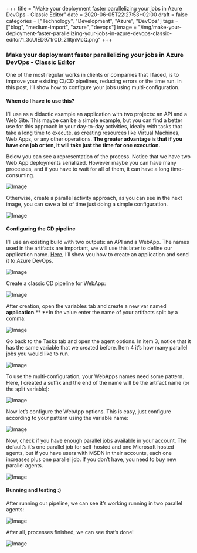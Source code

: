 ﻿+++
title = "Make your deployment faster parallelizing your jobs in Azure DevOps - Classic Editor"
date = 2020-06-05T22:27:53+02:00
draft = false
categories = ["Technology", "Development", "Azure", "DevOps"]
tags = ["blog", "medium-import", "azure", "devops"]
image = "/img/make-your-deployment-faster-parallelizing-your-jobs-in-azure-devops-classic-editor/1_3cUlED971rCD_21ltjnMcQ.png"
+++

### Make your deployment faster parallelizing your jobs in Azure DevOps - Classic Editor

One of the most regular works in clients or companies that I faced, is to improve your existing CI/CD pipelines, reducing errors or the time run. In this post, I’ll show how to configure your jobs using multi-configuration.

#### When do I have to use this?

I’ll use as a didactic example an application with two projects: an API and a Web Site. This maybe can be a simple example, but you can find a better use for this approach in your day-to-day activities, ideally with tasks that take a long time to execute, as creating resources like Virtual Machines, Web Apps, or any other operations. **The greater advantage is that if you have one job or ten, it will take just the time for one execution.**

Below you can see a representation of the process. Notice that we have two Web App deployments serialized. However maybe you can have many processes, and if you have to wait for all of them, it can have a long time-consuming.

![Image](/img/make-your-deployment-faster-parallelizing-your-jobs-in-azure-devops-classic-editor/1_3cUlED971rCD_21ltjnMcQ.png)

Otherwise, create a parallel activity approach, as you can see in the next image, you can save a lot of time just doing a simple configuration.

![Image](/img/make-your-deployment-faster-parallelizing-your-jobs-in-azure-devops-classic-editor/1_oGXCq1fM6O8MzJ5jPqUq8A.png)

#### Configuring the CD pipeline

I’ll use an existing build with two outputs: an API and a WebApp. The names used in the artifacts are important, we will use this later to define our application name. [Here](https://medium.com/@camargo.wes/creating-a-net-core-application-and-pushing-to-github-or-azure-repos-22c115dde3a9), I’ll show you how to create an application and send it to Azure DevOps.

![Image](/img/make-your-deployment-faster-parallelizing-your-jobs-in-azure-devops-classic-editor/1_sTwA07LJk9zKklF2u59tXQ.png)

Create a classic CD pipeline for WebApp:

![Image](/img/make-your-deployment-faster-parallelizing-your-jobs-in-azure-devops-classic-editor/1_u0NLg8-CMJhc2SRj7HGAUw.png)

After creation, open the variables tab and create a new var named **application**.** **In the value enter the name of your artifacts split by a comma:

![Image](/img/make-your-deployment-faster-parallelizing-your-jobs-in-azure-devops-classic-editor/1_88PWuEkqzUz6zjGM0NIM2Q.png)

Go back to the Tasks tab and open the agent options. In item 3, notice that it has the same variable that we created before. Item 4 it’s how many parallel jobs you would like to run.

![Image](/img/make-your-deployment-faster-parallelizing-your-jobs-in-azure-devops-classic-editor/1__FvRmjyzQnPX3iz5EdlPWg.png)

To use the multi-configuration, your WebApps names need some pattern. Here, I created a suffix and the end of the name will be the artifact name (or the split variable):

![Image](/img/make-your-deployment-faster-parallelizing-your-jobs-in-azure-devops-classic-editor/1_aDFsdhjmSy2kkwLAydJ0WA.png)

Now let’s configure the WebApp options. This is easy, just configure according to your pattern using the variable name:

![Image](/img/make-your-deployment-faster-parallelizing-your-jobs-in-azure-devops-classic-editor/1_sgqtmxbEd72BvLqnyvdKGw.png)

Now, check if you have enough parallel jobs available in your account. The default’s it’s one parallel job for self-hosted and one Microsoft hosted agents, but if you have users with MSDN in their accounts, each one increases plus one parallel job. If you don’t have, you need to buy new parallel agents.

![Image](/img/make-your-deployment-faster-parallelizing-your-jobs-in-azure-devops-classic-editor/1_AoqHHoWjq_HnTFCWD3MYag.png)

#### Running and testing :)

After running our pipeline, we can see it’s working running in two parallel agents:

![Image](/img/make-your-deployment-faster-parallelizing-your-jobs-in-azure-devops-classic-editor/1_gg0HhZVjPrZkWtOHQVOokg.png)

After all, processes finished, we can see that’s done!

![Image](/img/make-your-deployment-faster-parallelizing-your-jobs-in-azure-devops-classic-editor/1_-Ari24iWsvnvWoF2hC6iuw.png)
